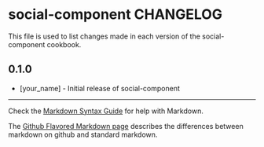 social-component CHANGELOG
==========================

This file is used to list changes made in each version of the social-component cookbook.

0.1.0
-----
- [your_name] - Initial release of social-component

- - -
Check the [Markdown Syntax Guide](http://daringfireball.net/projects/markdown/syntax) for help with Markdown.

The [Github Flavored Markdown page](http://github.github.com/github-flavored-markdown/) describes the differences between markdown on github and standard markdown.
